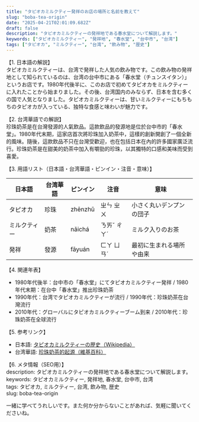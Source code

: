 ```yaml
---
title: "タピオカミルクティー発祥のお店の場所と名前を教えて"
slug: "boba-tea-origin"
date: "2025-04-21T02:01:09.682Z"
draft: false
description: "タピオカミルクティーの発祥地である春水堂について解説します。"
keywords: ["タピオカミルクティー", "発祥地", "春水堂", "台中市", "台湾"]
tags: ["タピオカ", "ミルクティー", "台湾", "飲み物", "歴史"]
---
```


【1. 日本語の解説】  
タピオカミルクティーは、台湾で発祥した人気の飲み物です。この飲み物の発祥地として知られているのは、台湾の台中市にある「春水堂（チュンスイタン）」というお店です。1980年代後半に、このお店で初めてタピオカをミルクティーに入れたことから始まりました。その後、台湾国内のみならず、日本を含む多くの国で人気となりました。タピオカミルクティーは、甘いミルクティーにもちもちのタピオカが入っている、独特な食感と味わいが魅力です。

【2. 台湾華語での解説】  
珍珠奶茶是在台灣發源的人氣飲品。這款飲品的發源地是位於台中市的「春水堂」。1980年代末期，這家店首次將珍珠加入奶茶中，這樣的創新開創了一個全新的風味。隨後，這款飲品不只在台灣受歡迎，也在包括日本在內的許多國家廣泛流行。珍珠奶茶是在甜美的奶茶中加入有嚼勁的珍珠，以其獨特的口感和美味而受到喜愛。

【3. 用語リスト（日本語・台湾華語・ピンイン・注音・意味）】  

| 日本語       | 台湾華語 | ピンイン  | 注音     | 意味                     |
|--------------|----------|----------|----------|--------------------------|
| タピオカ     | 珍珠     | zhēnzhū  | ㄓㄣ ㄓㄨ | 小さく丸いデンプンの団子  |
| ミルクティー | 奶茶     | nǎichá   | ㄋㄞˇ ㄔㄚˊ | ミルク入りのお茶         |
| 発祥         | 發源     | fāyuán   | ㄈㄚ ㄩㄢˊ | 最初に生まれる場所や由来   |

【4. 関連年表】  
- 1980年代後半：台中市の「春水堂」にてタピオカミルクティー発祥 / 1980年代末期：在台中「春水堂」推出珍珠奶茶
- 1990年代：台湾でタピオカミルクティーが流行 / 1990年代：珍珠奶茶在台灣流行
- 2010年代：グローバルにタピオカミルクティーブーム到来 / 2010年代：珍珠奶茶在全球流行

【5. 参考リンク】  
- 日本語: [タピオカミルクティーの歴史（Wikipedia）](https://ja.wikipedia.org/wiki/タピオカミルクティー)  
- 台湾華語: [珍珠奶茶的起源（維基百科）](https://zh.wikipedia.org/wiki/珍珠奶茶)

【6. メタ情報（SEO用）】  
description: タピオカミルクティーの発祥地である春水堂について解説します。  
keywords: タピオカミルクティー, 発祥地, 春水堂, 台中市, 台湾  
tags: タピオカ, ミルクティー, 台湾, 飲み物, 歴史  
slug: boba-tea-origin  

一緒に学べてうれしいです。また何か分からないことがあれば、気軽に聞いてくださいね。